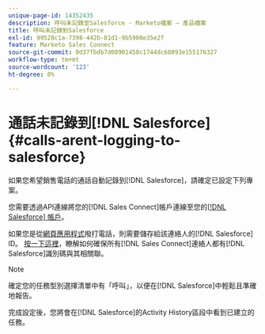 ```yaml
---
unique-page-id: 14352435
description: 呼叫未記錄至Salesforce - Marketo檔案 — 產品檔案
title: 呼叫未記錄到Salesforce
exl-id: 99528c1a-7398-442b-81d1-9b5908e35e2f
feature: Marketo Sales Connect
source-git-commit: 0d37fbdb7d08901458c1744dc68893e155176327
workflow-type: tm+mt
source-wordcount: '123'
ht-degree: 0%

---
```


# 通話未記錄到[!DNL Salesforce] {#calls-arent-logging-to-salesforce}

如果您希望銷售電話的通話自動記錄到[!DNL Salesforce]，請確定已設定下列專案。

您需要透過API連線將您的[!DNL Sales Connect]帳戶連線至您的[[!DNL Salesforce] 帳戶](/help/marketo/product-docs/marketo-sales-connect/crm/salesforce-integration/connect-your-sales-connect-account-to-salesforce.md)。

如果您是從[網頁應用程式](https://toutapp.com/login)撥打電話，則需要儲存給該連絡人的[!DNL Salesforce] ID。 [按一下這裡](/help/marketo/product-docs/marketo-sales-connect/crm/salesforce-customization/import-a-salesforce-id-into-sales-connect.md)，瞭解如何確保所有[!DNL Sales Connect]連絡人都有[!DNL Salesforce]識別碼與其相關聯。

>[!NOTE]
>
>確定您的任務型別選擇清單中有「呼叫」，以便在[!DNL Salesforce]中輕鬆且準確地報告。

完成設定後，您將會在[!DNL Salesforce]的Activity History區段中看到已建立的任務。
